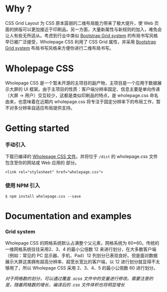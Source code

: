 # Why ?

CSS Grid Layout 为 CSS 原本孱弱的二维布局能力带来了极大提升，使 Web 页面的排版可以更加接近于印刷品。另一方面，大量新属性与新规则的加入，难免会让人有些无所适从。考虑到行业中类似 [Bootstrap Grid system](https://getbootstrap.com/docs/4.1/layout/grid/) 的布局书写风格早已被广泛接受，Wholepage CSS 利用了 CSS Grid 属性，并采用 [Bootstrap Grid system](https://getbootstrap.com/docs/4.1/layout/grid/) 布局书写风格来方便你进行二维布局书写。

# Wholepage CSS

Wholepage CSS 是一个暂未开源的主项目的副产物，主项目是一个应用于数据展示大屏的 UI 框架。由于主项目的性质：客户端分辨率固定、信息主要是单向传递（大屏 -> 用户）交互较少，这都是类似印刷品的特点，是 wholepage.css 命名由来，也意味着在近期内 wholepage.css 将专注于固定分辨率下的布局工作，暂不对多分辨率自适应布局提供支持。

# Getting started

### 手动引入

下载已编译的 [Wholepage CSS 文件](https://github.com/aute/wholepage.css/tree/master/dist)。并将位于 `/dist` 的 wholepage.css 文件包含至你的网站或 Web 应用的 <head> 部分。

`<link rel="stylesheet" href="wholepage.css">`

### 使用 NPM 引入

`$ npm install wholepage.css --save`

# Documentation and examples

### Grid system

Wholepage CSS 的网格系统默认占满整个父元素，网格系统为 60*60。传统的一维网格系统往往采用2、3、4 的最小公倍数 12 来进行划分，在大多数客户端（例如：常见的 PC 显示器、手机、Pad）12 列划分已表现良好。但是面对数据展示大屏这类拥有超高分辨率、超宽长宽比的客户端，以 12 进行划分就显得不太够用了，所以 Wholepage CSS 采用 2、3、4、5 的最小公倍数 60 进行划分。

*对于网格数的划分，可以通过覆盖 .scss 文件中的变量进行修改。需要注意的是，随着网格数的增长，编译后的 .css 文件体积也将明显增长*

